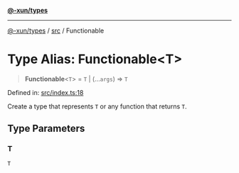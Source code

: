 [**@-xun/types**](../../README.md)

***

[@-xun/types](../../README.md) / [src](../README.md) / Functionable

# Type Alias: Functionable\<T\>

> **Functionable**\<`T`\> = `T` \| (...`args`) => `T`

Defined in: [src/index.ts:18](https://github.com/Xunnamius/typescript-utils/blob/7d2364373072a98e170c9cce68346117a9a089a5/src/index.ts#L18)

Create a type that represents `T` or any function that returns `T`.

## Type Parameters

### T

`T`
